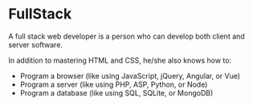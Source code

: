 # FullStack
A full stack web developer is a person who can develop both client and server software.

In addition to mastering HTML and CSS, he/she also knows how to:

* Program a browser (like using JavaScript, jQuery, Angular, or Vue)
* Program a server (like using PHP, ASP, Python, or Node)
* Program a database (like using SQL, SQLite, or MongoDB)
